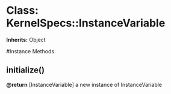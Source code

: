 # Class: KernelSpecs::InstanceVariable
**Inherits:** Object
    




#Instance Methods
## initialize() [](#method-i-initialize)

**@return** [InstanceVariable] a new instance of InstanceVariable

